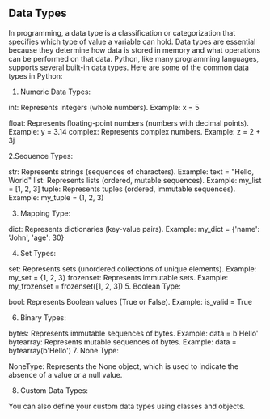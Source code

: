 ## Data Types
In programming, a data type is a classification or categorization that specifies which type of value a variable can hold. Data types are essential because they determine how data is stored in memory and what operations can be performed on that data. Python, like many programming languages, supports several built-in data types. Here are some of the common data types in Python:

1. Numeric Data Types:

int: Represents integers (whole numbers). Example: x = 5

float: Represents floating-point numbers (numbers with decimal points). Example: y = 3.14
complex: Represents complex numbers. Example: z = 2 + 3j

2.Sequence Types:

str: Represents strings (sequences of characters). Example: text = "Hello, World"
list: Represents lists (ordered, mutable sequences). Example: my_list = [1, 2, 3]
tuple: Represents tuples (ordered, immutable sequences). Example: my_tuple = (1, 2, 3)

3. Mapping Type:

dict: Represents dictionaries (key-value pairs). Example: my_dict = {'name': 'John', 'age': 30}

4. Set Types:

set: Represents sets (unordered collections of unique elements). Example: my_set = {1, 2, 3}
frozenset: Represents immutable sets. Example: my_frozenset = frozenset([1, 2, 3])
5. Boolean Type:

bool: Represents Boolean values (True or False). Example: is_valid = True

6. Binary Types:

bytes: Represents immutable sequences of bytes. Example: data = b'Hello'
bytearray: Represents mutable sequences of bytes. Example: data = bytearray(b'Hello')
7. None Type:

NoneType: Represents the None object, which is used to indicate the absence of a value or a null value.

8. Custom Data Types:

You can also define your custom data types using classes and objects.
